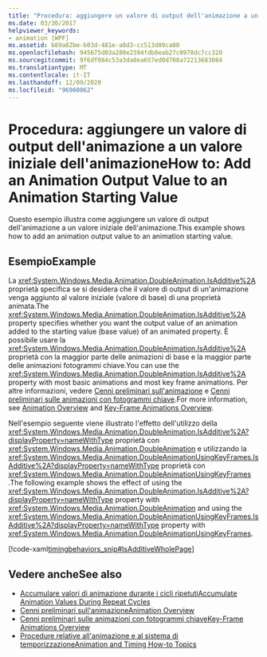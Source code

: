 ```yaml
---
title: "Procedura: aggiungere un valore di output dell'animazione a un valore iniziale dell'animazione"
ms.date: 03/30/2017
helpviewer_keywords:
- animation [WPF]
ms.assetid: b89a82be-b03d-481e-a8d3-cc513d09ca00
ms.openlocfilehash: 945675d03a280e2394fdb0eab27c0978dc7cc320
ms.sourcegitcommit: 9f6df084c53a3da0ea657ed0d708a72213683084
ms.translationtype: MT
ms.contentlocale: it-IT
ms.lasthandoff: 12/09/2020
ms.locfileid: "96960862"
---
```

# <a name="how-to-add-an-animation-output-value-to-an-animation-starting-value"></a><span data-ttu-id="744ac-102">Procedura: aggiungere un valore di output dell'animazione a un valore iniziale dell'animazione</span><span class="sxs-lookup"><span data-stu-id="744ac-102">How to: Add an Animation Output Value to an Animation Starting Value</span></span>
<span data-ttu-id="744ac-103">Questo esempio illustra come aggiungere un valore di output dell'animazione a un valore iniziale dell'animazione.</span><span class="sxs-lookup"><span data-stu-id="744ac-103">This example shows how to add an animation output value to an animation starting value.</span></span>  
  
## <a name="example"></a><span data-ttu-id="744ac-104">Esempio</span><span class="sxs-lookup"><span data-stu-id="744ac-104">Example</span></span>  
 <span data-ttu-id="744ac-105">La <xref:System.Windows.Media.Animation.DoubleAnimation.IsAdditive%2A> proprietà specifica se si desidera che il valore di output di un'animazione venga aggiunto al valore iniziale (valore di base) di una proprietà animata.</span><span class="sxs-lookup"><span data-stu-id="744ac-105">The <xref:System.Windows.Media.Animation.DoubleAnimation.IsAdditive%2A> property specifies whether you want the output value of an animation added to the starting value (base value) of an animated property.</span></span> <span data-ttu-id="744ac-106">È possibile usare la <xref:System.Windows.Media.Animation.DoubleAnimation.IsAdditive%2A> proprietà con la maggior parte delle animazioni di base e la maggior parte delle animazioni fotogrammi chiave.</span><span class="sxs-lookup"><span data-stu-id="744ac-106">You can use the <xref:System.Windows.Media.Animation.DoubleAnimation.IsAdditive%2A> property with most basic animations and most key frame animations.</span></span> <span data-ttu-id="744ac-107">Per altre informazioni, vedere [Cenni preliminari sull'animazione](animation-overview.md) e [Cenni preliminari sulle animazioni con fotogrammi chiave](key-frame-animations-overview.md).</span><span class="sxs-lookup"><span data-stu-id="744ac-107">For more information, see [Animation Overview](animation-overview.md) and [Key-Frame Animations Overview](key-frame-animations-overview.md).</span></span>  
  
 <span data-ttu-id="744ac-108">Nell'esempio seguente viene illustrato l'effetto dell'utilizzo della <xref:System.Windows.Media.Animation.DoubleAnimation.IsAdditive%2A?displayProperty=nameWithType> proprietà con <xref:System.Windows.Media.Animation.DoubleAnimation> e utilizzando la <xref:System.Windows.Media.Animation.DoubleAnimationUsingKeyFrames.IsAdditive%2A?displayProperty=nameWithType> proprietà con <xref:System.Windows.Media.Animation.DoubleAnimationUsingKeyFrames> .</span><span class="sxs-lookup"><span data-stu-id="744ac-108">The following example shows the effect of using the <xref:System.Windows.Media.Animation.DoubleAnimation.IsAdditive%2A?displayProperty=nameWithType> property with <xref:System.Windows.Media.Animation.DoubleAnimation> and using the <xref:System.Windows.Media.Animation.DoubleAnimationUsingKeyFrames.IsAdditive%2A?displayProperty=nameWithType> property with <xref:System.Windows.Media.Animation.DoubleAnimationUsingKeyFrames>.</span></span>  
  
 [!code-xaml[timingbehaviors_snip#IsAdditiveWholePage](~/samples/snippets/csharp/VS_Snippets_Wpf/timingbehaviors_snip/CSharp/IsAdditiveExample.xaml#isadditivewholepage)]  
  
## <a name="see-also"></a><span data-ttu-id="744ac-109">Vedere anche</span><span class="sxs-lookup"><span data-stu-id="744ac-109">See also</span></span>

- [<span data-ttu-id="744ac-110">Accumulare valori di animazione durante i cicli ripetuti</span><span class="sxs-lookup"><span data-stu-id="744ac-110">Accumulate Animation Values During Repeat Cycles</span></span>](how-to-accumulate-animation-values-during-repeat-cycles.md)
- [<span data-ttu-id="744ac-111">Cenni preliminari sull'animazione</span><span class="sxs-lookup"><span data-stu-id="744ac-111">Animation Overview</span></span>](animation-overview.md)
- [<span data-ttu-id="744ac-112">Cenni preliminari sulle animazioni con fotogrammi chiave</span><span class="sxs-lookup"><span data-stu-id="744ac-112">Key-Frame Animations Overview</span></span>](key-frame-animations-overview.md)
- [<span data-ttu-id="744ac-113">Procedure relative all'animazione e al sistema di temporizzazione</span><span class="sxs-lookup"><span data-stu-id="744ac-113">Animation and Timing How-to Topics</span></span>](animation-and-timing-how-to-topics.md)
